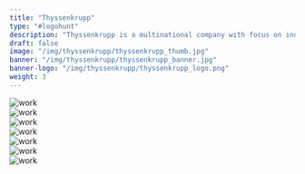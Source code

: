 ```yaml
---
title: "Thyssenkrupp"
type: "#logohunt"
description: "Thyssenkrupp is a multinational company with focus on industrial engineering and steel production."
draft: false
image: "/img/thyssenkrupp/thyssenkrupp_thumb.jpg"
banner: "/img/thyssenkrupp/thyssenkrupp_banner.jpg"
banner-logo: "/img/thyssenkrupp/thyssenkrupp_logo.png"
weight: 3
---
```


<!-- <div class="row">
    <div class="col-sm-9">
        <img src="/img/thyssenkrupp/thyssenkrupp_comparison.jpg" alt="work" class="project-img">
    </div>
</div> -->
<!-- <h3>Brand Style</h3>
<hr class="line-no-pad"> -->
<div class="row">
    <div class="col-sm-8">
        <img src="/img/thyssenkrupp/thyssenkrupp_logotype.jpg" alt="work" class="project-img">
    </div>
</div>
<div class="row">
    <div class="col-sm-8">
        <img src="/img/thyssenkrupp/thyssenkrupp_colour.jpg" alt="work" class="project-img">
    </div>
</div>
<div class="row">
    <div class="col-sm-8">
        <img src="/img/thyssenkrupp/thyssenkrupp_brandstyle.jpg" alt="work" class="project-img">
    </div>
</div>
<div class="row">
    <div class="col-sm-4">
        <img src="/img/thyssenkrupp/thyssenkrupp_1.jpg" alt="work" class="project-img">
    </div>
    <div class="col-sm-4">
        <img src="/img/thyssenkrupp/thyssenkrupp_2.jpg" alt="work" class="project-img">
    </div>
    <!-- <div class="col-sm-3">
        <img src="/img/thyssenkrupp/thyssenkrupp_5.jpg" alt="work" class="project-img">
    </div> -->
</div>
<!-- <h3>Brand World</h3>
<hr class="line-no-pad"> -->
<div class="row">
    <div class="col-sm-8">
        <img src="/img/thyssenkrupp/thyssenkrupp_flyer.jpg" alt="work" class="project-img">
    </div>
</div>
<div class="row">
    <div class="col-sm-8">
        <img src="/img/thyssenkrupp/thyssenkrupp_businesscard.jpg" alt="work" class="project-img">
    </div>
</div>
